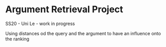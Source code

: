# Argument Retrieval Project


SS20 - Uni Le - work in progress

Using distances od the query and the argument to have an influence onto the ranking
